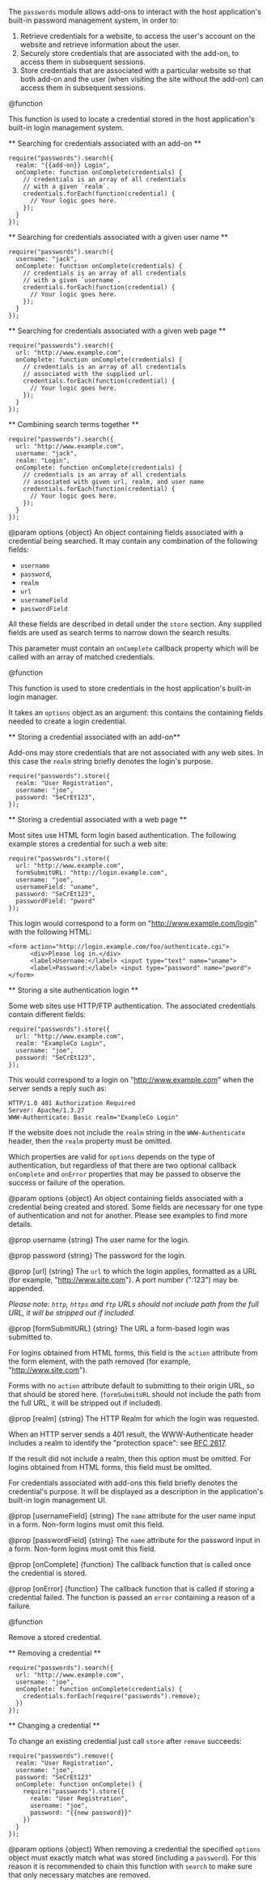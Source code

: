 <!-- contributed by Irakli Gozalishvili [gozala@mozilla.com]  -->

The `passwords` module allows add-ons to interact with the host application's
built-in password management system, in order to:

1. Retrieve credentials for a website, to access the user's account on the
   website and retrieve information about the user.
2. Securely store credentials that are associated with the add-on, to access
   them in subsequent sessions.
3. Store credentials that are associated with a particular website so that both
   add-on and the user (when visiting the site without the add-on) can access
   them in subsequent sessions.

<api name="search">
@function

This function is used to locate a credential stored in the host application's
built-in login management system.

** Searching for credentials associated with an add-on **

    require("passwords").search({
      realm: "{{add-on}} Login",
      onComplete: function onComplete(credentials) {
        // credentials is an array of all credentials
        // with a given `realm`.
        credentials.forEach(function(credential) {
          // Your logic goes here.
        });
      }
    });

** Searching for credentials associated with a given user name **

    require("passwords").search({
      username: "jack",
      onComplete: function onComplete(credentials) {
        // credentials is an array of all credentials
        // with a given `username`.
        credentials.forEach(function(credential) {
          // Your logic goes here.
        });
      }
    });

** Searching for credentials associated with a given web page **

    require("passwords").search({
      url: "http://www.example.com",
      onComplete: function onComplete(credentials) {
        // credentials is an array of all credentials
        // associated with the supplied url.
        credentials.forEach(function(credential) {
          // Your logic goes here.
        });
      }
    });

** Combining search terms together **

    require("passwords").search({
      url: "http://www.example.com",
      username: "jack",
      realm: "Login",
      onComplete: function onComplete(credentials) {
        // credentials is an array of all credentials
        // associated with given url, realm, and user name
        credentials.forEach(function(credential) {
          // Your logic goes here.
        });
      }
    });

@param options {object}
An object containing fields associated with a credential being searched. It may
contain any combination of the following fields:

* `username`
* `password`,
* `realm`
* `url`
* `usernameField`
* `passwordField`

All these fields are described in detail under the `store` section. Any
supplied fields are used as search terms to narrow down the search results.

This parameter must contain an `onComplete` callback property which will be
called with an array of matched credentials.

</api>

<api name="store">
@function

This function is used to store credentials in the host
application's built-in login manager.

It takes an `options` object as an
argument: this contains the containing fields needed to create a login
credential.

** Storing a credential associated with an add-on**

Add-ons may store credentials that are not associated with any web sites.
In this case the `realm` string briefly denotes the login's purpose.

    require("passwords").store({
      realm: "User Registration",
      username: "joe",
      password: "SeCrEt123",
    });

** Storing a credential associated with a web page **

Most sites use HTML form login based authentication. The following example
stores a credential for such a web site:

    require("passwords").store({
      url: "http://www.example.com",
      formSubmitURL: "http://login.example.com",
      username: "joe",
      usernameField: "uname",
      password: "SeCrEt123",
      passwordField: "pword"
    });

This login would correspond to a form on "http://www.example.com/login" with
the following HTML:

    <form action="http://login.example.com/foo/authenticate.cgi">
          <div>Please log in.</div>
          <label>Username:</label> <input type="text" name="uname">
          <label>Password:</label> <input type="password" name="pword">
    </form>

** Storing a site authentication login **

Some web sites use HTTP/FTP authentication. The associated credentials
contain different fields:

    require("passwords").store({
      url: "http://www.example.com",
      realm: "ExampleCo Login",
      username: "joe",
      password: "SeCrEt123",
    });

This would correspond to a login on "http://www.example.com" when the server
sends a reply such as:

    HTTP/1.0 401 Authorization Required
    Server: Apache/1.3.27
    WWW-Authenticate: Basic realm="ExampleCo Login"

If the website does not include the `realm` string in the `WWW-Authenticate`
header, then the `realm` property must be omitted.

Which properties are valid for `options` depends on the type of
authentication, but regardless of that there are two optional callback
`onComplete` and `onError` properties that may be passed to observe the
success or failure of the operation.

@param options {object}
An object containing fields associated with a credential being created and
stored. Some fields are necessary for one type of authentication and not
for another. Please see examples to find more details.

@prop username {string}
The user name for the login.

@prop password {string}
The password for the login.

@prop [url] {string}
The `url` to which the login applies, formatted as a URL (for example,
"http://www.site.com"). A port number (":123") may be appended.

_Please note: `http`, `https` and `ftp` URLs should not include path from the
full URL, it will be stripped out if included._

@prop [formSubmitURL] {string}
The URL a form-based login was submitted to.

For logins obtained from HTML forms, this field is the `action` attribute
from the form element, with the path removed
(for example, "http://www.site.com").

Forms with no `action` attribute default to submitting to their origin URL, so
that should be stored here. (`formSubmitURL` should not include the path from
the full URL, it will be stripped out if included).

@prop [realm] {string}
The HTTP Realm for which the login was requested.

When an HTTP server sends a 401 result, the WWW-Authenticate header includes a
realm to identify the "protection space": see
[RFC 2617](http://tools.ietf.org/html/rfc2617).

If the result did not include a realm, then this option must be omitted.
For logins obtained from HTML forms, this field must be omitted.

For credentials associated with add-ons this field briefly denotes the
credential's purpose. It will be displayed as a description in the
application's built-in login management UI.

@prop [usernameField] {string}
The `name` attribute for the user name input in a form. Non-form logins
must omit this field.

@prop [passwordField] {string}
The `name` attribute for the password input in a form. Non-form logins
must omit this field.

@prop  [onComplete] {function}
The callback function that is called once the credential is stored.

@prop [onError] {function}
The callback function that is called if storing a credential failed. The
function is passed an `error` containing a reason of a failure.

</api>

<api name="remove">
@function

Remove a stored credential.

** Removing a credential **

    require("passwords").search({
      url: "http://www.example.com",
      username: "joe",
      onComplete: function onComplete(credentials) {
        credentials.forEach(require("passwords").remove);
      })
    });

** Changing a credential **

To change an existing credential just call `store` after `remove` succeeds:

    require("passwords").remove({
      realm: "User Registration",
      username: "joe",
      password: "SeCrEt123"
      onComplete: function onComplete() {
        require("passwords").store({
          realm: "User Registration",
          username: "joe",
          password: "{{new password}}"
        })
      }
    });

@param options {object}
When removing a credential the specified `options` object must exactly match
what was stored (including a `password`). For this reason it is recommended to
chain this function with `search` to make sure that only necessary matches are
removed.

</api>
